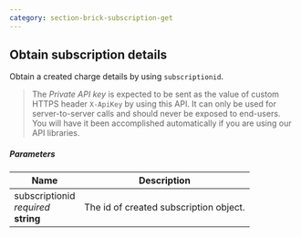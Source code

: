 ```yaml
---
category: section-brick-subscription-get
---
```


## Obtain subscription details

Obtain a created charge details by using ```subscriptionid```.

> The *Private API key* is expected to be sent as the value of custom HTTPS header ```X-ApiKey``` by using this API. It can only be used for server-to-server calls and should never be exposed to end-users. You will have it been accomplished automatically if you are using our API libraries.

##### Parameters

| Name | Description |
| --- | ---|
| subscriptionid<br> *required* <br> **string**  | The id of created subscription object. |
